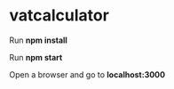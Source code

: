# vatcalculator

Run **npm install**

Run **npm start**

Open a browser and go to **localhost:3000**
